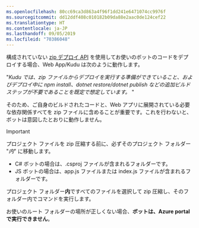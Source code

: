 ```yaml
---
ms.openlocfilehash: 80cc69ca3d863a4f96f1dd241e6471074cc9976f
ms.sourcegitcommit: dd12ddf408c010182b09da88e2aac0de124cef22
ms.translationtype: HT
ms.contentlocale: ja-JP
ms.lasthandoff: 09/05/2019
ms.locfileid: "70386048"
---
```

構成されていない [zip デプロイ API](https://github.com/projectkudu/kudu/wiki/Deploying-from-a-zip-file-or-url) を使用してお使いのボットのコードをデプロイする場合、Web App/Kudu は次のように動作します。

"_Kudu では、zip ファイルからデプロイを実行する準備ができていること、およびデプロイ中に npm install、dotnet restore/dotnet publish などの追加ビルド ステップが不要であることを既定で想定しています。_ "

そのため、ご自身のビルドされたコードと、Web アプリに展開されている必要な依存関係すべてを zip ファイルに含めることが重要です。これを行わないと、ボットは意図したとおりに動作しません。

> [!IMPORTANT]
> プロジェクト ファイルを zip 圧縮する前に、必ずそのプロジェクト フォルダー "_内_" に移動します。 
> - C# ボットの場合は、.csproj ファイルが含まれるフォルダーです。 
> - JS ボットの場合は、app.js ファイルまたは index.js ファイルが含まれるフォルダーです。 
>
>プロジェクト フォルダー**内**ですべてのファイルを選択して zip 圧縮し、そのフォルダー内でコマンドを実行します。 
>
> お使いのルート フォルダーの場所が正しくない場合、**ボットは、Azure portal で実行できません**。
